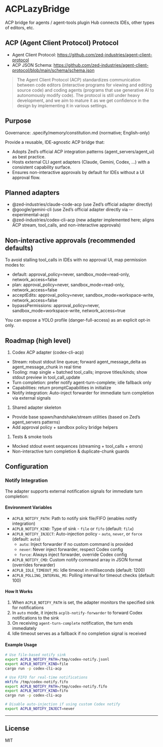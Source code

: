 # ACPLazyBridge

ACP bridge for agents / agent-tools plugin Hub connects IDEs, other types of editors, etc.

## ACP (Agent Client Protocol) Protocol

- Agent Client Protocol: <https://github.com/zed-industries/agent-client-protocol>
- ACP JSON Schema: <https://github.com/zed-industries/agent-client-protocol/blob/main/schema/schema.json>

> The Agent Client Protocol (ACP) standardizes communication between code editors (interactive programs for viewing and editing source code) and coding agents (programs that use generative AI to autonomously modify code).
> The protocol is still under heavy development, and we aim to mature it as we get confidence in the design by implementing it in various settings.

## Purpose

Governance: .specify/memory/constitution.md (normative; English-only)

Provide a reusable, IDE-agnostic ACP bridge that:

- Adopts Zed’s official ACP integration patterns (agent_servers/agent_ui) as best practice.
- Hosts external CLI agent adapters (Claude, Gemini, Codex, …) with a consistent capability surface.
- Ensures non-interactive approvals by default for IDEs without a UI approval flow.

## Planned adapters

- @zed-industries/claude-code-acp (use Zed’s official adapter directly)
- @google/gemini-cli (use Zed’s official adapter directly via --experimental-acp)
- @zed-industries/codex-cli-acp (new adapter implemented here; aligns ACP stream, tool_calls, and non-interactive approvals)

## Non‑interactive approvals (recommended defaults)

To avoid stalling tool_calls in IDEs with no approval UI, map permission modes to:

- default:  approval_policy=never, sandbox_mode=read-only,      network_access=false
- plan:     approval_policy=never, sandbox_mode=read-only,      network_access=false
- acceptEdits:       approval_policy=never, sandbox_mode=workspace-write, network_access=false
- bypassPermissions: approval_policy=never, sandbox_mode=workspace-write, network_access=true

You can expose a YOLO profile (danger-full-access) as an explicit opt-in only.

## Roadmap (high level)

1. Codex ACP adapter (codex-cli-acp)

- Stream: robust stdout line queue; forward agent_message_delta as agent_message_chunk in real time
- Tooling: map single + batched tool_calls; improve titles/kinds; show stdout preview in tool_call_update
- Turn completion: prefer notify agent-turn-complete; idle fallback only
- Capabilities: return promptCapabilities in initialize
- Notify integration: Auto-inject forwarder for immediate turn completion via external signals

1. Shared adapter skeleton

- Provide base spawn/handshake/stream utilities (based on Zed’s agent_servers patterns)
- Add approval policy + sandbox policy bridge helpers

1. Tests & smoke tools

- Mocked stdout event sequences (streaming + tool_calls + errors)
- Non-interactive turn completion & duplicate-chunk guards

## Configuration

### Notify Integration

The adapter supports external notification signals for immediate turn completion:

#### Environment Variables

- `ACPLB_NOTIFY_PATH`: Path to notify sink file/FIFO (enables notify integration)
- `ACPLB_NOTIFY_KIND`: Type of sink - `file` or `fifo` (default: `file`)
- `ACPLB_NOTIFY_INJECT`: Auto-injection policy - `auto`, `never`, or `force` (default: `auto`)
    - `auto`: Inject forwarder if no custom command is provided
    - `never`: Never inject forwarder, respect Codex config
    - `force`: Always inject forwarder, override Codex config
- `ACPLB_NOTIFY_CMD`: Custom notify command array in JSON format (overrides forwarder)
- `ACPLB_IDLE_TIMEOUT_MS`: Idle timeout in milliseconds (default: 1200)
- `ACPLB_POLLING_INTERVAL_MS`: Polling interval for timeout checks (default: 100)

#### How It Works

1. When `ACPLB_NOTIFY_PATH` is set, the adapter monitors the specified sink for notifications
2. In `auto` mode, it injects `acplb-notify-forwarder` to forward Codex notifications to the sink
3. On receiving `agent-turn-complete` notification, the turn ends immediately
4. Idle timeout serves as a fallback if no completion signal is received

#### Example Usage

```bash
# Use file-based notify sink
export ACPLB_NOTIFY_PATH=/tmp/codex-notify.jsonl
export ACPLB_NOTIFY_KIND=file
cargo run -p codex-cli-acp

# Use FIFO for real-time notifications
mkfifo /tmp/codex-notify.fifo
export ACPLB_NOTIFY_PATH=/tmp/codex-notify.fifo
export ACPLB_NOTIFY_KIND=fifo
cargo run -p codex-cli-acp

# Disable auto-injection if using custom Codex notify
export ACPLB_NOTIFY_INJECT=never
```

---

## License

MIT
